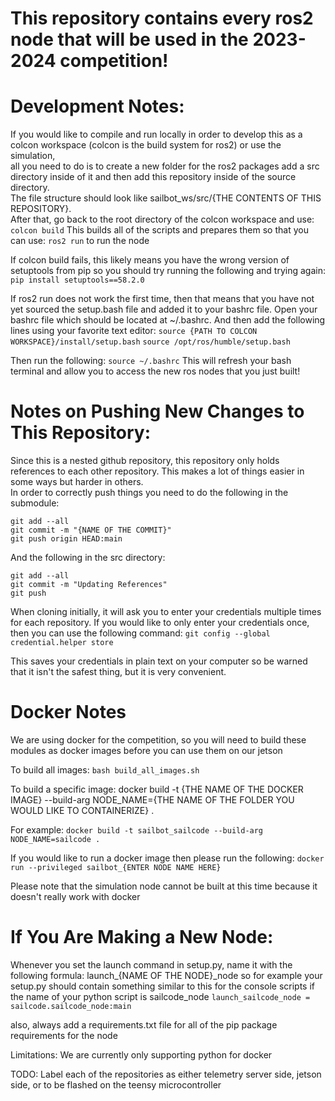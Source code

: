# This repository contains every ros2 node that will be used in the 2023-2024 competition!

# Development Notes:
If you would like to compile and run locally in order to develop this as a colcon workspace (colcon is the build system for ros2) or use the simulation, \
all you need to do is to create a new folder for the ros2 packages add a src directory inside of it and then add this repository inside of the source directory. \
The file structure should look like sailbot_ws/src/{THE CONTENTS OF THIS REPOSITORY}. \
After that, go back to the root directory of the colcon workspace and use:
`colcon build`
This builds all of the scripts and prepares them so that you can use: `ros2 run` to run the node

If colcon build fails, this likely means you have the wrong version of setuptools from pip so you should try running the following and trying again:
`pip install setuptools==58.2.0`

If ros2 run does not work the first time, then that means that you have not yet sourced the setup.bash file and added it to your bashrc file.
Open your bashrc file which should be located at ~/.bashrc. And then add the following lines using your favorite text editor:
`source {PATH TO COLCON WORKSPACE}/install/setup.bash`
`source /opt/ros/humble/setup.bash`

Then run the following:
`source ~/.bashrc`
This will refresh your bash terminal and allow you to access the new ros nodes that you just built!


# Notes on Pushing New Changes to This Repository:
Since this is a nested github repository, this repository only holds references to each other repository. This makes a lot of things easier in some ways but harder in others. \
In order to correctly push things you need to do the following in the submodule:
```
git add --all
git commit -m "{NAME OF THE COMMIT}"
git push origin HEAD:main
```
And the following in the src directory:
```
git add --all
git commit -m "Updating References"
git push
```

When cloning initially, it will ask you to enter your credentials multiple times for each repository. If you would like to only enter your credentials once, then you can use the following command:
    `git config --global credential.helper store`

This saves your credentials in plain text on your computer so be warned that it isn't the safest thing, but it is very convenient.

# Docker Notes
We are using docker for the competition, so you will need to build these modules as docker images before you can use them on our jetson

To build all images:
    `bash build_all_images.sh`

To build a specific image:
    docker build -t {THE NAME OF THE DOCKER IMAGE} --build-arg NODE_NAME={THE NAME OF THE FOLDER YOU WOULD LIKE TO CONTAINERIZE} .

For example:
    `docker build -t sailbot_sailcode --build-arg NODE_NAME=sailcode .`

If you would like to run a docker image then please run the following:
    `docker run --privileged sailbot_{ENTER NODE NAME HERE}`

Please note that the simulation node cannot be built at this time because it doesn't really work with docker


# If You Are Making a New Node:
Whenever you set the launch command in setup.py, name it with the following formula: launch_{NAME OF THE NODE}_node
so for example your setup.py should contain something similar to this for the console scripts if the name of your python script is sailcode_node
`launch_sailcode_node = sailcode.sailcode_node:main`

also, always add a requirements.txt file for all of the pip package requirements for the node


Limitations:
    We are currently only supporting python for docker

TODO:
    Label each of the repositories as either telemetry server side, jetson side, or to be flashed on the teensy microcontroller